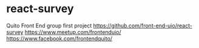 # react-survey
Quito Front End group first project
https://github.com/front-end-uio/react-survey
https://www.meetup.com/frontenduio/
https://www.facebook.com/frontendquito/

